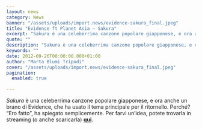 ```yaml
---
layout: news
category: News
banner: "/assets/uploads/import.news/evidence-sakura_final.jpeg"
title: "Evidence ft Planet Asia – Sakura"
excerpt: "Sakura è una celeberrima canzone popolare giapponese, e ora anche un brano di Evidence, che ha usato il tema principale per il ritornello. Perché? “Ero fatto”, ha spiegato semplicemente. Per farvi un’idea, potete trovarla in streaming (o anche scaricarla) qui"
quote: ""
description: "Sakura è una celeberrima canzone popolare giapponese, e ora anche un brano di Evidence, che ha usato il tema principale per il ritornello. Perché? “Ero fatto”, ha spiegato semplicemente. Per farvi un’idea, potete trovarla in streaming (o anche scaricarla) qui"
keywords: ""
date: 2012-09-26T00:00:00.000+01:00
author: "Marta Blumi Tripodi"
cover: "/assets/uploads/import.news/evidence-sakura_final.jpeg"
pagination:
  enabled: true

---
```


_Sakura_ è una celeberrima canzone popolare giapponese, e ora anche un brano di Evidence, che ha usato il tema principale per il ritornello. Perché? “Ero fatto”, ha spiegato semplicemente. Per farvi un’idea, potete trovarla in streaming (o anche scaricarla) [**qui**](http://www.hulkshare.com/d3fdnhiuvjls "http://www.hulkshare.com/d3fdnhiuvjls").